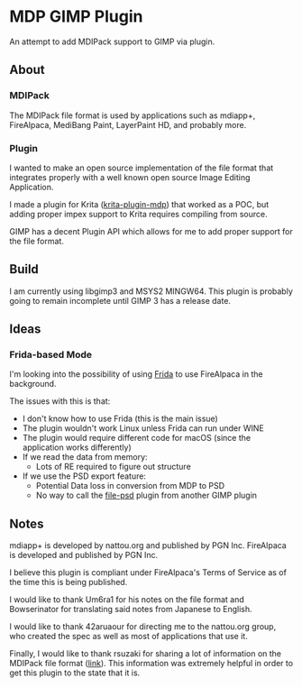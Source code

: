 # MDP GIMP Plugin

An attempt to add MDIPack support to GIMP via plugin.

## About

### MDIPack

The MDIPack file format is used by applications such as mdiapp+, FireAlpaca, MediBang Paint, LayerPaint HD, and probably more.


### Plugin

I wanted to make an open source implementation of the file format that integrates properly with a well known open source Image Editing Application.

I made a plugin for Krita ([krita-plugin-mdp](https://github.com/weeb-poly/krita-plugin-mdp)) that worked as a POC, but adding proper impex support to Krita requires compiling from source.

GIMP has a decent Plugin API which allows for me to add proper support for the file format.

## Build

I am currently using libgimp3 and MSYS2 MINGW64. This plugin is probably going to remain incomplete until GIMP 3 has a release date.

## Ideas

### Frida-based Mode

I'm looking into the possibility of using [Frida](https://frida.re/docs/c-api/) to use FireAlpaca in the background.

The issues with this is that:
- I don't know how to use Frida (this is the main issue)
- The plugin wouldn't work Linux unless Frida can run under WINE
- The plugin would require different code for macOS (since the application works differently)
- If we read the data from memory:
  - Lots of RE required to figure out structure
- If we use the PSD export feature:
  - Potential Data loss in conversion from MDP to PSD
  - No way to call the [file-psd](https://gitlab.gnome.org/GNOME/gimp/-/tree/master/plug-ins/file-psd) plugin from another GIMP plugin

## Notes

mdiapp+ is developed by nattou.org and published by PGN Inc.
FireAlpaca is developed and published by PGN Inc.

I believe this plugin is compliant under FireAlpaca's Terms of Service as of the time this is being published.

I would like to thank Um6ra1 for his notes on the file format and Bowserinator for translating said notes from Japanese to English.

I would like to thank 42aruaour for directing me to the nattou.org group, who created the spec as well as most of applications that use it.

Finally, I would like to thank rsuzaki for sharing a lot of information on the MDIPack file format ([link](https://github.com/rsuzaki/mdp_format/wiki)). This information was extremely helpful in order to get this plugin to the state that it is.